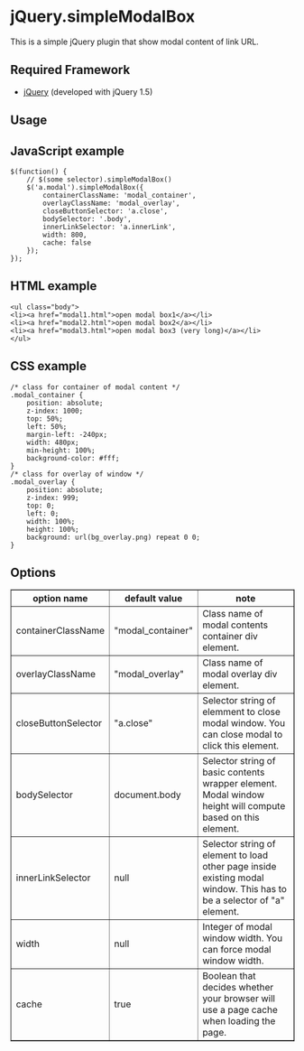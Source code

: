 # jQuery.simpleModalBox

This is a simple jQuery plugin that show modal content of link URL.

## Required Framework
* [jQuery](http://jquery.com/) (developed with jQuery 1.5)

## Usage

## JavaScript example

<pre><code>$(function() {
    // $(some selector).simpleModalBox()
    $('a.modal').simpleModalBox({
        containerClassName: 'modal_container',
        overlayClassName: 'modal_overlay',
        closeButtonSelector: 'a.close',
        bodySelector: '.body',
		innerLinkSelector: 'a.innerLink',
		width: 800,
		cache: false
    });
});</code></pre>

## HTML example
<pre><code>&lt;ul class=&quot;body&quot;&gt;
&lt;li&gt;&lt;a href=&quot;modal1.html&quot;&gt;open modal box1&lt;/a&gt;&lt;/li&gt;
&lt;li&gt;&lt;a href=&quot;modal2.html&quot;&gt;open modal box2&lt;/a&gt;&lt;/li&gt;
&lt;li&gt;&lt;a href=&quot;modal3.html&quot;&gt;open modal box3 (very long)&lt;/a&gt;&lt;/li&gt;
&lt;/ul&gt;</code></pre>

## CSS example
<pre><code>/* class for container of modal content */
.modal_container {
    position: absolute;
    z-index: 1000;
    top: 50%;
    left: 50%;
    margin-left: -240px;
    width: 480px;
    min-height: 100%;
    background-color: #fff;
}
/* class for overlay of window */
.modal_overlay {
    position: absolute;
    z-index: 999;
    top: 0;
    left: 0;
    width: 100%;
    height: 100%;
    background: url(bg_overlay.png) repeat 0 0;
} </code></pre>


## Options
<table border="1">
<colgroup span="1" class="colh">
<colgroup span="1" class="colh">
<colgroup span="1" class="cold">
<thead>
<tr>
<th>option name</th>
<th>default value</th>
<th>note</th>
</tr>
</thead>
<tbody>
<tr>
<td>containerClassName</td>
<td>&quot;modal_container&quot;</td>
<td>Class name of modal contents container div element.</td>
</tr>
<tr>
<td>overlayClassName</td>
<td>&quot;modal_overlay&quot;</td>
<td>Class name of modal overlay div element.</td>
</tr>
<tr>
<td>closeButtonSelector</td>
<td>&quot;a.close&quot;</td>
<td>Selector string of elemment to close modal window. You can close modal to click this element.</td>
</tr>
<tr>
<td>bodySelector</td>
<td>document.body</td>
<td>Selector string of basic contents wrapper element. Modal window height will compute based on this element.</td>
</tr>
<tr>
<td>innerLinkSelector</td>
<td>null</td>
<td>Selector string of element to load other page inside existing modal window. This has to be a selector of &quot;a&quot; element.</td>
</tr>
<tr>
<td>width</td>
<td>null</td>
<td>Integer of modal window width. You can force modal window width.</td>
</tr>
<tr>
<td>cache</td>
<td>true</td>
<td>Boolean that decides whether your browser will use a page cache when loading the page.</td>
</tr>
</tbody>
</table>
